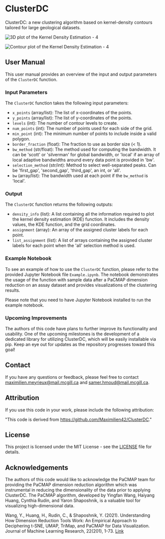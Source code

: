 # ClusterDC

ClusterDC: a new clustering algorithm based on kernel-density contours tailored for large geological datasets.

![3D plot of the Kernel Density Estimation - 4](https://github.com/Maximilien42/clusterdc/assets/51908644/d84b7790-1175-4fce-be66-63b548b51c76)

![Contour plot of the Kernel Density Estimation - 4](https://github.com/Maximilien42/clusterdc/assets/51908644/49c236c1-9d18-4eba-a4c7-c09f9c76b435)

## User Manual

This user manual provides an overview of the input and output parameters of the `ClusterDC` function.

### Input Parameters

The `ClusterDC` function takes the following input parameters:

- `x_points` (array/list): The list of x-coordinates of the points.
- `y_points` (array/list): The list of y-coordinates of the points.
- `levels` (int): The number of contour levels to create.
- `num_points` (int): The number of points used for each side of the grid.
- `min_point` (int): The minimum number of points to include inside a valid polygon.
- `border_fraction` (float): The fraction to use as border size (< 1).
- `bw_method` (str/float): The method used for computing the bandwidth. It can be 'scott' or 'silverman' for global bandwidth, or 'local' if an array of local adaptive bandwidths around every data point is provided in 'bw'.
- `selection_method` (str/int): Method to select well-separated peaks. Can be 'first_gap', 'second_gap', 'third_gap', an int, or 'all'.
- `bw` (array/list): The bandwidth used at each point if the `bw_method` is 'local'.

### Output

The `ClusterDC` function returns the following outputs:

- `density_info` (list): A list containing all the information required to plot the kernel density estimation (KDE) function. It includes the density values, the KDE function, and the grid coordinates.
- `assignment` (array): An array of the assigned cluster labels for each point.
- `list_assignment` (list): A list of arrays containing the assigned cluster labels for each point when the 'all' selection method is used.

### Example Notebook

To see an example of how to use the `ClusterDC` function, please refer to the provided Jupyter Notebook file `Example.ipynb`. The notebook demonstrates the usage of the function with sample data after a PaCMAP dimension reduction on an assay dataset and provides visualizations of the clustering results.

Please note that you need to have Jupyter Notebook installed to run the example notebook.

### Upcoming Improvements
The authors of this code have plans to further improve its functionality and usability. One of the upcoming milestones is the development of a dedicated library for utilizing ClusterDC, which will be easily installable via pip. Keep an eye out for updates as the repository progresses toward this goal!

## Contact

If you have any questions or feedback, please feel free to contact maximilien.meyrieux@mail.mcgill.ca and samer.hmoud@mail.mcgill.ca.

## Attribution

If you use this code in your work, please include the following attribution:

"This code is derived from https://github.com/Maximilien42/ClusterDC."

## License

This project is licensed under the MIT License - see the [LICENSE](LICENSE) file for details.

## Acknowledgements

The authors of this code would like to acknowledge the PaCMAP team for providing the PaCMAP dimension reduction algorithm which was instrumental in reducing the dimensionality of the data prior to applying ClusterDC. The PaCMAP algorithm, developed by Yingfan Wang, Haiyang Huang, Cynthia Rudin, and Yaron Shaposhnik, is a valuable tool for visualizing high-dimensional data. 

Wang, Y., Huang, H., Rudin, C., & Shaposhnik, Y. (2021). Understanding How Dimension Reduction Tools Work: An Empirical Approach to Deciphering t-SNE, UMAP, TriMap, and PaCMAP for Data Visualization. Journal of Machine Learning Research, 22(201), 1-73. [Link](http://jmlr.org/papers/v22/20-1061.html)
